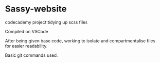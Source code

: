 # Sassy-website
codecademy project tidying up scss files

Compiled on VSCode

After being given base code, working to isolate and compartmentalise files for easier readability.

Basic git commands used.
